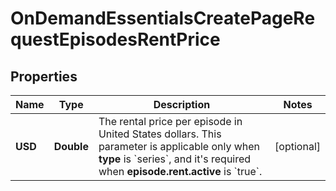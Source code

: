 

# OnDemandEssentialsCreatePageRequestEpisodesRentPrice


## Properties

| Name | Type | Description | Notes |
|------------ | ------------- | ------------- | -------------|
|**USD** | **Double** | The rental price per episode in United States dollars. This parameter is applicable only when **type** is &#x60;series&#x60;, and it&#39;s required when **episode.rent.active** is &#x60;true&#x60;. |  [optional] |



